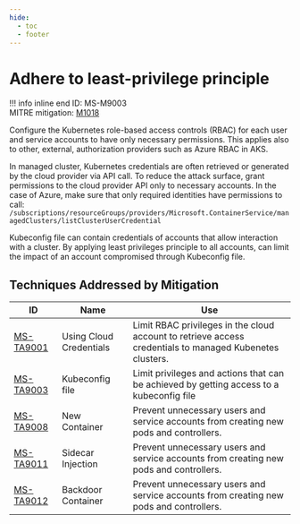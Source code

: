 ```yaml
---
hide:
  - toc
  - footer
---
```


# Adhere to least-privilege principle

!!! info inline end
    ID: MS-M9003<br>
    MITRE mitigation: [M1018](https://attack.mitre.org/mitigations/M1018/)


Configure the Kubernetes role-based access controls (RBAC) for each user and service accounts to have only necessary permissions. This applies also to other, external, authorization providers such as Azure RBAC in AKS.

In managed cluster, Kubernetes credentials are often retrieved or generated by the cloud provider via API call. To reduce the attack surface, grant permissions to the cloud provider API only to necessary accounts. In the case of Azure, make sure that only required identities have permissions to call: `/subscriptions/resourceGroups/providers/Microsoft.ContainerService/managedClusters/listClusterUserCredential`

Kubeconfig file can contain credentials of accounts that allow interaction with a cluster. By applying least privileges principle to all accounts, can limit the impact of an account compromised through Kubeconfig file.

## Techniques Addressed by Mitigation

|ID|Name|Use|
|--|----------|-----------|
|[MS-TA9001](../techniques/Using%20Cloud%20Credentials.md)|Using Cloud Credentials|Limit RBAC privileges in the cloud account to retrieve access credentials to managed Kubenetes clusters.|
|[MS-TA9003](../techniques/Kubeconfig%20file.md)|Kubeconfig file|Limit privileges and actions that can be achieved by getting access to a kubeconfig file|
|[MS-TA9008](../techniques/New%20Container.md)|New Container|Prevent unnecessary users and service accounts from creating new pods and controllers.|
|[MS-TA9011](../techniques/Sidecar%20Injection.md)|Sidecar Injection|Prevent unnecessary users and service accounts from creating new pods and controllers.|
|[MS-TA9012](../techniques/Backdoor%20container.md)|Backdoor Container|Prevent unnecessary users and service accounts from creating new pods and controllers.|